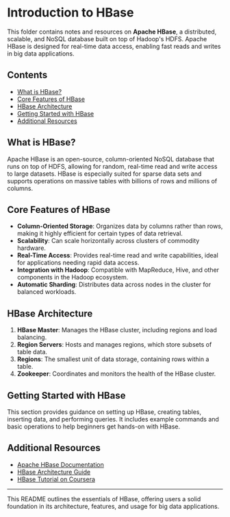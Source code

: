 # Introduction to HBase

This folder contains notes and resources on **Apache HBase**, a distributed, scalable, and NoSQL database built on top of Hadoop's HDFS. Apache HBase is designed for real-time data access, enabling fast reads and writes in big data applications.

## Contents
- [What is HBase?](#what-is-hbase)
- [Core Features of HBase](#core-features-of-hbase)
- [HBase Architecture](#hbase-architecture)
- [Getting Started with HBase](#getting-started-with-hbase)
- [Additional Resources](#additional-resources)

## What is HBase?
Apache HBase is an open-source, column-oriented NoSQL database that runs on top of HDFS, allowing for random, real-time read and write access to large datasets. HBase is especially suited for sparse data sets and supports operations on massive tables with billions of rows and millions of columns.

## Core Features of HBase
- **Column-Oriented Storage**: Organizes data by columns rather than rows, making it highly efficient for certain types of data retrieval.
- **Scalability**: Can scale horizontally across clusters of commodity hardware.
- **Real-Time Access**: Provides real-time read and write capabilities, ideal for applications needing rapid data access.
- **Integration with Hadoop**: Compatible with MapReduce, Hive, and other components in the Hadoop ecosystem.
- **Automatic Sharding**: Distributes data across nodes in the cluster for balanced workloads.

## HBase Architecture
1. **HBase Master**: Manages the HBase cluster, including regions and load balancing.
2. **Region Servers**: Hosts and manages regions, which store subsets of table data.
3. **Regions**: The smallest unit of data storage, containing rows within a table.
4. **Zookeeper**: Coordinates and monitors the health of the HBase cluster.

## Getting Started with HBase
This section provides guidance on setting up HBase, creating tables, inserting data, and performing queries. It includes example commands and basic operations to help beginners get hands-on with HBase.

## Additional Resources
- [Apache HBase Documentation](https://hbase.apache.org/)
- [HBase Architecture Guide](https://hbase.apache.org/book.html)
- [HBase Tutorial on Coursera](https://www.coursera.org/)

---

This README outlines the essentials of HBase, offering users a solid foundation in its architecture, features, and usage for big data applications.

